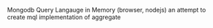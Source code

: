 Mongodb Query Langauge in Memory (browser, nodejs)
an attempt to create mql implementation of aggregate
